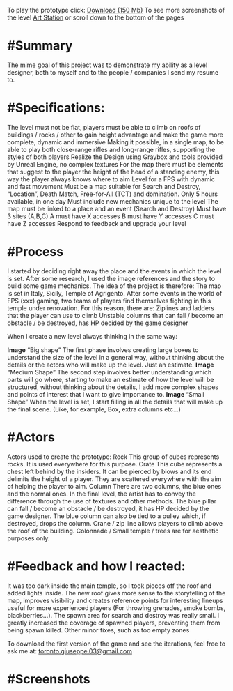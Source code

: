 To play the prototype click: [Download (150 Mb)]()
To see more screenshots of the level [Art Station]() or scroll down to the bottom of the pages

# #Summary
The mime goal of this project was to demonstrate my ability as a level designer, both to myself and to the people / companies I send my resume to.

# #Specifications:

The level must not be flat, players must be able to climb on roofs of buildings / rocks / other to gain height advantage and make the game more complete, dynamic and immersive
Making it possible, in a single map, to be able to play both close-range rifles and long-range rifles, supporting the styles of both players
Realize the Design using Graybox and tools provided by Unreal Engine, no complex textures
For the map there must be elements that suggest to the player the height of the head of a standing enemy, this way the player always knows where to aim
Level for a FPS with dynamic and fast movement
Must be a map suitable for Search and Destroy, “Location”, Death Match, Free-for-All (TCT) and domination.
Only 5 hours available, in one day
Must include new mechanics unique to the level
The map must be linked to a place and an event
(Search and Destroy) Must have 3 sites (A,B,C)
A must have X accesses
B must have Y accesses
C must have Z accesses
Respond to feedback and upgrade your level


# #Process

I started by deciding right away the place and the events in which the level is set. After some research, I used the image references and the story to build some game mechanics. The idea of the project is therefore:
The map is set in Italy, Sicily, Temple of Agrigento. After some events in the world of FPS (xxx) gaming, two teams of players find themselves fighting in this temple under renovation. For this reason, there are:
Ziplines and ladders that the player can use to climb
Unstable columns that can fall / become an obstacle / be destroyed, has HP decided by the game designer

When I create a new level always thinking in the same way:

**Image**
“Big shape”
The first phase involves creating large boxes to understand the size of the level in a general way, without thinking about the details or the actors who will make up the level. Just an estimate.
**Image**
“Medium Shape”
The second step involves better understanding which parts will go where, starting to make an estimate of how the level will be structured, without thinking about the details, I add more complex shapes and points of interest that I want to give importance to.
**Image**
“Small Shape”
When the level is set, I start filling in all the details that will make up the final scene. (Like, for example, Box, extra columns etc…)

# #Actors

Actors used to create the prototype:
Rock This group of cubes represents rocks. It is used everywhere for this purpose.
Crate This cube represents a chest left behind by the insiders. It can be pierced by blows and its end delimits the height of a player. They are scattered everywhere with the aim of helping the player to aim.
Column There are two columns, the blue ones and the normal ones. In the final level, the artist has to convey the difference through the use of textures and other methods. The blue pillar can fall / become an obstacle / be destroyed, it has HP decided by the game designer. The blue column can also be tied to a pulley which, if destroyed, drops the column.
Crane / zip line allows players to climb above the roof of the building.
Colonnade / Small temple / trees are for aesthetic purposes only.

# #Feedback and how I reacted:

It was too dark inside the main temple, so I took pieces off the roof and added lights inside. The new roof gives more sense to the storytelling of the map, improves visibility and creates reference points for interesting lineups useful for more experienced players (For throwing grenades, smoke bombs, blackberries…).
The spawn area for search and destroy was really small. I greatly increased the coverage of spawned players, preventing them from being spawn killed.
Other minor fixes, such as too empty zones

To download the first version of the game and see the iterations, feel free to ask me at: toronto.giuseppe.03@gmail.com

# #Screenshots
